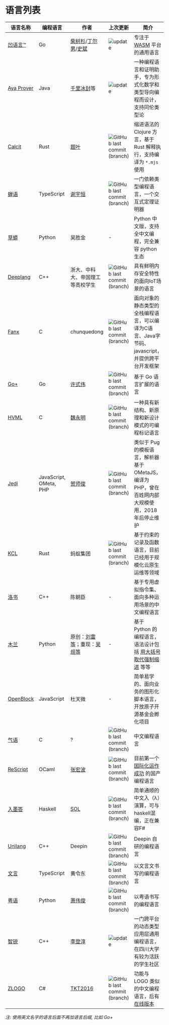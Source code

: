 # 语言列表


<!-- 保持拼音有序 -->

| 语言名称 | 编程语言 | 作者 | 上次更新 | 简介 |
|---|---|---|---|---|
| [凹语言™](https://wa-lang.org) | Go | [柴树杉](https://github.com/chai2010)/[丁尔男](https://github.com/3dgen)/[史斌](https://github.com/benshi001) | ![update](https://img.shields.io/github/last-commit/wa-lang/wa/master) | 专注于 [WASM](https://webassembly.org) 平台的通用语言 |
| [Aya Prover](https://github.com/aya-prover/aya-dev/) | Java | [千里冰封](https://github.com/ice1000)等 | ![update](https://img.shields.io/github/last-commit/aya-prover/aya-dev/main) | 一种编程语言和证明助手，专为形式化数学和类型导向编程而设计，支持同伦类型论 |
| [Calcit](https://calcit-lang.org/) | Rust | [题叶](https://github.com/tiye) | ![GitHub last commit (branch)](https://img.shields.io/github/last-commit/calcit-lang/calcit/main) | 缩进语法的 Clojure 方言，基于 Rust 解释执行，支持编译为 `*.mjs` 使用 |
| [蝉语](https://github.com/cicada-lang/cicada) | TypeScript | [谢宇恒](https://github.com/xieyuheng) | ![GitHub last commit (branch)](https://img.shields.io/github/last-commit/cicada-lang/cicada/master) |  一门依赖类型编程语言，一个交互式定理证明器 |
| [草蟒](https://gitee.com/laowu2019_admin/cpython) | Python | 吴胜金 | - | Python 中文版，支持全中文编程，完全兼容 python 生态
| [Deeplang](https://github.com/deeplang-org/deeplang) | C++ | 浙大、中科大、帝国理工等高校学生 | ![GitHub last commit (branch)](https://img.shields.io/github/last-commit/deeplang-org/deeplang/master) | 具有鲜明内存安全特性的面向IoT场景的语言
| [Fanx](https://github.com/fanx-dev/fanx) | C | chunquedong | ![GitHub last commit (branch)](https://img.shields.io/github/last-commit/fanx-dev/fanx/master) | 面向对象的静态类型的全栈编程语言，可以编译为C语言、Java字节码、javascript，并提供跨平台开发框架  |
| [Go+](https://github.com/goplus/gop) | Go | [许式伟](https://github.com/xushiwei) | ![GitHub last commit (branch)](https://img.shields.io/github/last-commit/goplus/gop/main) | 基于 Go 语言扩展的语言 |
| [HVML](https://hvml.fmsoft.cn/) | C | [魏永明](https://github.com/VincentWei) | ![GitHub last commit (branch)](https://img.shields.io/github/last-commit/HVML/PurC/master) |  一种具有新结构、新原理和新设计模式的可编程标记语言 |
| [Jedi](https://github.com/baixing/jedi) | JavaScript, OMeta, PHP | [贺师俊](https://github.com/hax) | ![GitHub last commit (branch)](https://img.shields.io/github/last-commit/baixing/jedi/master) | 类似于 Pug 的模板语言，解析器基于 OMetaJS，编译为 PHP，曾在百姓网内部大规模使用，2018年后停止维护 |
| [KCL](https://github.com/KusionStack/KCLVM) | Rust | 蚂蚁集团 | ![GitHub last commit (branch)](https://img.shields.io/github/last-commit/KusionStack/KCLVM/main) | 基于约束的记录及函数语言，目前已经用于规模化云原生运维等领域 |
| [洛书](https://gitee.com/chen-chaochen/lpk) | C++ | 陈朝臣 | - | 基于专用虚拟指令集、面向多种运用场景的中文编程语言 |
| [木兰](https://gitee.com/MulanRevive/mulan-rework) | Python | 原创：[刘雷等](https://news.sciencenet.cn/htmlnews/2020/1/434911.shtm)；重现：[吴烜等](https://gitee.com/MulanRevive/mulan-rework/contributors) | - | 基于 Python 的编程语言，语法设计包括 [用大括号取代强制缩进](https://zhuanlan.zhihu.com/p/103893370) 等等
| [OpenBlock](https://gitee.com/openblock/openblock) | JavaScript | 杜天微 | - | 简单易学的、面向业务的图形化脚本语言，开放原子开源基金会孵化项目 |
| [气语](https://github.com/AnonymousAAArdvark/qi/blob/master/README.zh.md) | C | ? | ![GitHub last commit (branch)](https://img.shields.io/github/last-commit/AnonymousAAArdvark/qi/master) | 中文编程语言 |
| [ReScript](https://rescript-lang.org) | OCaml | [张宏波](https://github.com/bobzhang) | ![GitHub last commit (branch)](https://img.shields.io/github/last-commit/rescript-lang/rescript-compiler/master) | 目前第一个 [国际化运作成功](https://forum.rescript-lang.org/) 的国产编程语言 |
| [入墨答](https://github.com/ProjectDimlight/RuCalculus) | Haskell | [SOL](https://github.com/ProjectDimlight) | ![GitHub last commit (branch)](https://img.shields.io/github/last-commit/ProjectDimlight/RuCalculus/main) | 简单通顺的中文入（λ）演算，可与haskell混编，正在兼容F# |
| [Unilang](https://github.com/linuxdeepin/unilang) | C++ | Deepin | ![GitHub last commit (branch)](https://img.shields.io/github/last-commit/linuxdeepin/unilang/master) | Deepin 自研的编程语言 |
| [文言](https://wy-lang.org/) | TypeScript | 黄令东 | ![GitHub last commit (branch)](https://img.shields.io/github/last-commit/wenyan-lang/wenyan/master) | 以文言文书写的编程语言 |
| [粤语](https://github.com/StepfenShawn/Cantonese) | Python | [萧伟俊](https://github.com/StepfenShawn) | ![GitHub last commit (branch)](https://img.shields.io/github/last-commit/StepfenShawn/Cantonese/main) | 以粤语书写的编程语言 |
| [智锐](https://github.com/covscript) | C++  | [李登淳](https://github.com/mikecovlee) | ![update](https://img.shields.io/github/last-commit/covscript/covscript/master) | 一门跨平台的动态类型应用层通用编程语言，在四川大学有较为活跃的学生社区 |
| [ZLOGO](https://github.com/TKT2016/ZLOGO) | C# | [TKT2016](https://github.com/TKT2016) | ![GitHub last commit (branch)](https://img.shields.io/github/last-commit/TKT2016/ZLOGO/master) | 功能与 LOGO 类似的中文编程语言，后有 [在线版本](https://github.com/program-in-chinese/quan3) |

*注: 使用英文名字的语言后面不再加语言后缀, 比如 Go+*
